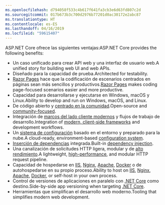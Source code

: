 ```yaml
---
ms.openlocfilehash: d794058f533c4b617f641fa3cb3e6d63fd807c2d
ms.sourcegitcommit: 017b673b3c700d2976b77201d0ac30172e2abc87
ms.translationtype: HT
ms.contentlocale: es-ES
ms.lasthandoff: 04/16/2019
ms.locfileid: "59615407"
---
```

<span data-ttu-id="9cce2-101">ASP.NET Core ofrece las siguientes ventajas:</span><span class="sxs-lookup"><span data-stu-id="9cce2-101">ASP.NET Core provides the following benefits:</span></span>

* <span data-ttu-id="9cce2-102">Un caso unificado para crear API web y una interfaz de usuario web.</span><span class="sxs-lookup"><span data-stu-id="9cce2-102">A unified story for building web UI and web APIs.</span></span>
* <span data-ttu-id="9cce2-103">Diseñado para la capacidad de prueba.</span><span class="sxs-lookup"><span data-stu-id="9cce2-103">Architected for testability.</span></span>
* <span data-ttu-id="9cce2-104">[Razor Pages](xref:razor-pages/index) hace que la codificación de escenarios centrados en páginas sean más sencillos y productivos.</span><span class="sxs-lookup"><span data-stu-id="9cce2-104">[Razor Pages](xref:razor-pages/index) makes coding page-focused scenarios easier and more productive.</span></span>
* <span data-ttu-id="9cce2-105">Capacidad para desarrollarse y ejecutarse en Windows, macOS y Linux.</span><span class="sxs-lookup"><span data-stu-id="9cce2-105">Ability to develop and run on Windows, macOS, and Linux.</span></span>
* <span data-ttu-id="9cce2-106">De código abierto y [centrado en la comunidad](https://live.asp.net/).</span><span class="sxs-lookup"><span data-stu-id="9cce2-106">Open-source and [community-focused](https://live.asp.net/).</span></span>
* <span data-ttu-id="9cce2-107">Integración de [marcos del lado cliente modernos](xref:blazor/index) y flujos de trabajo de desarrollo.</span><span class="sxs-lookup"><span data-stu-id="9cce2-107">Integration of [modern, client-side frameworks](xref:blazor/index) and development workflows.</span></span>
* <span data-ttu-id="9cce2-108">Un [sistema de configuración](xref:fundamentals/configuration/index) basado en el entorno y preparado para la nube.</span><span class="sxs-lookup"><span data-stu-id="9cce2-108">A cloud-ready, environment-based [configuration system](xref:fundamentals/configuration/index).</span></span>
* <span data-ttu-id="9cce2-109">[Inserción de dependencias](xref:fundamentals/dependency-injection) integrada.</span><span class="sxs-lookup"><span data-stu-id="9cce2-109">Built-in [dependency injection](xref:fundamentals/dependency-injection).</span></span>
* <span data-ttu-id="9cce2-110">Una canalización de solicitudes HTTP ligera, modular y de [alto rendimiento](https://github.com/aspnet/benchmarks).</span><span class="sxs-lookup"><span data-stu-id="9cce2-110">A lightweight, [high-performance](https://github.com/aspnet/benchmarks), and modular HTTP request pipeline.</span></span>
* <span data-ttu-id="9cce2-111">Capacidad de hospedarse en [IIS](xref:host-and-deploy/iis/index), [Nginx](xref:host-and-deploy/linux-nginx), [Apache](xref:host-and-deploy/linux-apache), [Docker](xref:host-and-deploy/docker/index) o de autohospedarse en su propio proceso.</span><span class="sxs-lookup"><span data-stu-id="9cce2-111">Ability to host on [IIS](xref:host-and-deploy/iis/index), [Nginx](xref:host-and-deploy/linux-nginx), [Apache](xref:host-and-deploy/linux-apache), [Docker](xref:host-and-deploy/docker/index), or self-host in your own process.</span></span>
* <span data-ttu-id="9cce2-112">Control de versiones de aplicaciones en paralelo con [.NET Core](/dotnet/articles/standard/choosing-core-framework-server) como destino.</span><span class="sxs-lookup"><span data-stu-id="9cce2-112">Side-by-side app versioning when targeting [.NET Core](/dotnet/articles/standard/choosing-core-framework-server).</span></span>
* <span data-ttu-id="9cce2-113">Herramientas que simplifican el desarrollo web moderno.</span><span class="sxs-lookup"><span data-stu-id="9cce2-113">Tooling that simplifies modern web development.</span></span>

